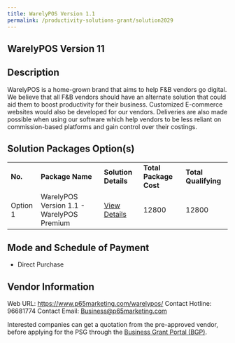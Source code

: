 ```yaml
---
title: WarelyPOS Version 1.1
permalink: /productivity-solutions-grant/solution2029
---
```


## WarelyPOS Version 11

## Description

WarelyPOS is a home-grown brand that aims to help F&B vendors go digital. We believe that all F&B vendors should have an alternate solution that could aid them to boost productivity for their business. Customized E-commerce websites would also be developed for our vendors. Deliveries are also made possible when using our software which help vendors to be less reliant on commission-based platforms and gain control over their costings.

## Solution Packages Option(s)

<table>
<tr>
<td><b>No.</b></td>
<td><b>Package Name</b></td>
<td><b>Solution Details</b></td>
<td><b>Total Package Cost</b></td>
<td><b>Total Qualifying</b></td>
</tr>
<tr>
<td>Option 1</td>
<td>WarelyPOS Version 1.1 - WarelyPOS Premium</td>
<td><a href='https://www.gobusiness.gov.sg/images/psg/Plus65Marketing20200771_Desensitised_Annex_3_Part_2.pdf'>View Details</a></td>
<td>12800</td>
<td>12800</td>
</tr>
</table>

## Mode and Schedule of Payment

 - Direct Purchase

## Vendor Information

 Web URL: https://www.p65marketing.com/warelypos/ 
Contact Hotline: 96681774 
Contact Email: Business@p65marketing.com 


Interested companies can get a quotation from the pre-approved vendor, before applying for the PSG through the <a href='https://www.businessgrants.gov.sg/'>Business Grant Portal (BGP)</a>.
